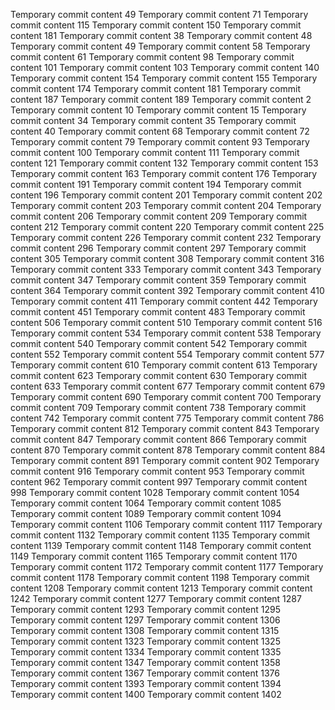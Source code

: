 Temporary commit content 49
Temporary commit content 71
Temporary commit content 115
Temporary commit content 150
Temporary commit content 181
Temporary commit content 38
Temporary commit content 48
Temporary commit content 49
Temporary commit content 58
Temporary commit content 61
Temporary commit content 98
Temporary commit content 101
Temporary commit content 103
Temporary commit content 140
Temporary commit content 154
Temporary commit content 155
Temporary commit content 174
Temporary commit content 181
Temporary commit content 187
Temporary commit content 189
Temporary commit content 2
Temporary commit content 10
Temporary commit content 15
Temporary commit content 34
Temporary commit content 35
Temporary commit content 40
Temporary commit content 68
Temporary commit content 72
Temporary commit content 79
Temporary commit content 93
Temporary commit content 100
Temporary commit content 111
Temporary commit content 121
Temporary commit content 132
Temporary commit content 153
Temporary commit content 163
Temporary commit content 176
Temporary commit content 191
Temporary commit content 194
Temporary commit content 196
Temporary commit content 201
Temporary commit content 202
Temporary commit content 203
Temporary commit content 204
Temporary commit content 206
Temporary commit content 209
Temporary commit content 212
Temporary commit content 220
Temporary commit content 225
Temporary commit content 226
Temporary commit content 232
Temporary commit content 296
Temporary commit content 297
Temporary commit content 305
Temporary commit content 308
Temporary commit content 316
Temporary commit content 333
Temporary commit content 343
Temporary commit content 347
Temporary commit content 359
Temporary commit content 364
Temporary commit content 392
Temporary commit content 410
Temporary commit content 411
Temporary commit content 442
Temporary commit content 451
Temporary commit content 483
Temporary commit content 506
Temporary commit content 510
Temporary commit content 516
Temporary commit content 534
Temporary commit content 538
Temporary commit content 540
Temporary commit content 542
Temporary commit content 552
Temporary commit content 554
Temporary commit content 577
Temporary commit content 610
Temporary commit content 613
Temporary commit content 623
Temporary commit content 630
Temporary commit content 633
Temporary commit content 677
Temporary commit content 679
Temporary commit content 690
Temporary commit content 700
Temporary commit content 709
Temporary commit content 738
Temporary commit content 742
Temporary commit content 775
Temporary commit content 786
Temporary commit content 812
Temporary commit content 843
Temporary commit content 847
Temporary commit content 866
Temporary commit content 870
Temporary commit content 878
Temporary commit content 884
Temporary commit content 891
Temporary commit content 902
Temporary commit content 916
Temporary commit content 953
Temporary commit content 962
Temporary commit content 997
Temporary commit content 998
Temporary commit content 1028
Temporary commit content 1054
Temporary commit content 1064
Temporary commit content 1085
Temporary commit content 1089
Temporary commit content 1094
Temporary commit content 1106
Temporary commit content 1117
Temporary commit content 1132
Temporary commit content 1135
Temporary commit content 1139
Temporary commit content 1148
Temporary commit content 1149
Temporary commit content 1165
Temporary commit content 1170
Temporary commit content 1172
Temporary commit content 1177
Temporary commit content 1178
Temporary commit content 1198
Temporary commit content 1208
Temporary commit content 1213
Temporary commit content 1242
Temporary commit content 1277
Temporary commit content 1287
Temporary commit content 1293
Temporary commit content 1295
Temporary commit content 1297
Temporary commit content 1306
Temporary commit content 1308
Temporary commit content 1315
Temporary commit content 1323
Temporary commit content 1325
Temporary commit content 1334
Temporary commit content 1335
Temporary commit content 1347
Temporary commit content 1358
Temporary commit content 1367
Temporary commit content 1376
Temporary commit content 1393
Temporary commit content 1394
Temporary commit content 1400
Temporary commit content 1402
